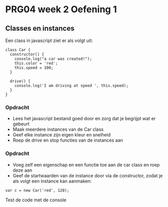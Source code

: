 # PRG04 week 2 Oefening 1

## Classes en instances

Een class in javascript ziet er als volgt uit:

```
class Car {
  constructor() {
    console.log("a car was created!");
    this.color = 'red';
    this.speed = 100;
  }

  drive() {
    console.log('I am driving at speed ', this.speed);
  }
}
```

### Opdracht

- Lees het javascript bestand goed door en zorg dat je begrijpt wat er gebeurt
- Maak meerdere instances van de Car class
- Geef elke instance zijn eigen kleur en snelheid
- Roep de drive en stop functies van de instances aan

### Opdracht

- Voeg zelf een eigenschap en een functie toe aan de car class en roep deze aan
- Geef de startwaarden van de instance door via de constructor, zodat je als volgt een instance kan aanmaken: 

`var c = new Car('red', 120);`

Test de code met de console
